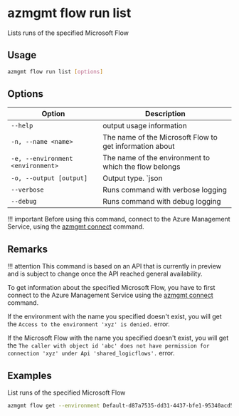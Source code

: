 # azmgmt flow run list

Lists runs of the specified Microsoft Flow

## Usage

```sh
azmgmt flow run list [options]
```

## Options

Option|Description
------|-----------
`--help`|output usage information
`-n, --name <name>`|The name of the Microsoft Flow to get information about
`-e, --environment <environment>`|The name of the environment to which the flow belongs
`-o, --output [output]`|Output type. `json|text`. Default `text`
`--verbose`|Runs command with verbose logging
`--debug`|Runs command with debug logging

!!! important
    Before using this command, connect to the Azure Management Service, using the [azmgmt connect](../connect.md) command.

## Remarks

!!! attention
    This command is based on an API that is currently in preview and is subject to change once the API reached general availability.

To get information about the specified Microsoft Flow, you have to first connect to the Azure Management Service using the [azmgmt connect](../connect.md) command.

If the environment with the name you specified doesn't exist, you will get the `Access to the environment 'xyz' is denied.` error.

If the Microsoft Flow with the name you specified doesn't exist, you will get the `The caller with object id 'abc' does not have permission for connection 'xyz' under Api 'shared_logicflows'.` error.

## Examples

List runs of the specified Microsoft Flow

```sh
azmgmt flow get --environment Default-d87a7535-dd31-4437-bfe1-95340acd55c5 --name 5923cb07-ce1a-4a5c-ab81-257ce820109a
```